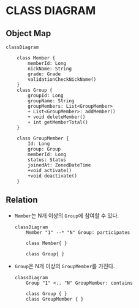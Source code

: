 # CLASS DIAGRAM

## Object Map

```mermaid
classDiagram

    class Member {
        memberId: Long
        nickName: String
        grade: Grade
        validationCheckNickName()
    }
    class Group {
        groupId: Long
        groupName: String
        groupMembers: List<GroupMember>
        + List<GroupMember>: addMember()
        + void deleteMember()
        + int getMemberTotal()
    }

    class GroupMember {
        Id: Long
        group: Group
        memberId: Long
        status: Status
        joinedAt: ZonedDateTime
        +void activate()
        +void deactivate()
    }

```
## Relation 

- `Member`는 N개 이상의 `Group`에 참여할 수 있다.
    ```mermaid
    classDiagram
        Member "1" --* "N" Group: participates
    
        class Member{ }
    
        class Group{ }
    ```

- `Group`은 N개 이상의 `GroupMember`를 가진다.
    ```mermaid
    classDiagram
        Group "1" <.. "N" GroupMember: contains
    
        class Group { }
        class GroupMember { }
    ```
    
    
